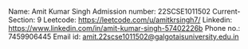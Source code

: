 Name:                  Amit Kumar Singh
Admission number:      22SCSE1011502
Current-Section:       9
Leetcode:              https://leetcode.com/u/amitkrsingh7/
Linkedin:              https://www.linkedin.com/in/amit-kumar-singh-57402226b
Phone no.:             7459906445
Email id:              amit.22scse1011502@galgotaisuniversity.edu.in
